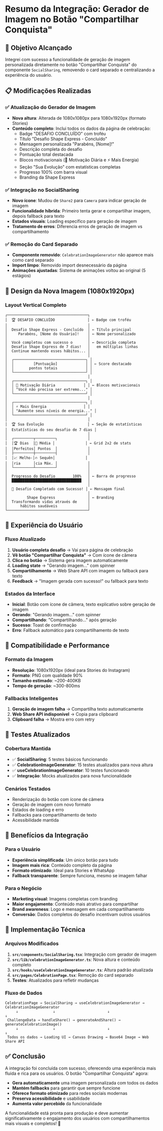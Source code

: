 # Resumo da Integração: Gerador de Imagem no Botão "Compartilhar Conquista"

## 🎯 Objetivo Alcançado

Integrei com sucesso a funcionalidade de geração de imagem personalizada diretamente no botão "Compartilhar Conquista" do componente `SocialSharing`, removendo o card separado e centralizando a experiência do usuário.

## 📋 Modificações Realizadas

### ✅ Atualização do Gerador de Imagem
- **Nova altura**: Alterada de 1080x1080px para 1080x1920px (formato Stories)
- **Conteúdo completo**: Inclui todos os dados da página de celebração:
  - Badge "DESAFIO CONCLUÍDO" com troféu
  - Título "Desafio Shape Express - Concluído"
  - Mensagem personalizada "Parabéns, [Nome]!"
  - Descrição completa do desafio
  - Pontuação total destacada
  - Blocos motivacionais (💪 Motivação Diária e ⚡ Mais Energia)
  - Seção "Sua Evolução" com estatísticas completas
  - Progresso 100% com barra visual
  - Branding da Shape Express

### ✅ Integração no SocialSharing
- **Novo ícone**: Mudou de `Share2` para `Camera` para indicar geração de imagem
- **Funcionalidade híbrida**: Primeiro tenta gerar e compartilhar imagem, depois fallback para texto
- **Estados visuais**: Loading específico para geração de imagem
- **Tratamento de erros**: Diferencia erros de geração de imagem vs compartilhamento

### ✅ Remoção do Card Separado
- **Componente removido**: `CelebrationImageGenerator` não aparece mais como card separado
- **Import limpo**: Removido import desnecessário da página
- **Animações ajustadas**: Sistema de animações voltou ao original (5 estágios)

## 🎨 Design da Nova Imagem (1080x1920px)

### Layout Vertical Completo
```
┌─────────────────────────────────────┐
│  🏆 DESAFIO CONCLUÍDO               │ ← Badge com troféu
│                                     │
│  Desafio Shape Express - Concluído  │ ← Título principal
│     Parabéns, [Nome do Usuário]!    │ ← Nome personalizado
│                                     │
│  Você completou com sucesso o       │ ← Descrição completa
│  Desafio Shape Express de 7 dias!   │   em múltiplas linhas
│  Continue mantendo esses hábitos... │
│                                     │
│  ┌─────────────────────────────────┐ │
│  │         [Pontuação]             │ │ ← Score destacado
│  │       pontos totais             │ │
│  └─────────────────────────────────┘ │
│                                     │
│  ┌─────────────────────────────────┐ │
│  │ 💪 Motivação Diária             │ │ ← Blocos motivacionais
│  │ "Você não precisa ser extremo..." │
│  └─────────────────────────────────┘ │
│                                     │
│  ┌─────────────────────────────────┐ │
│  │ ⚡ Mais Energia                 │ │
│  │ "Aumente seus níveis de energia..." │
│  └─────────────────────────────────┘ │
│                                     │
│  🏆 Sua Evolução                    │ ← Seção de estatísticas
│  Estatísticas do seu desafio de 7 dias │
│                                     │
│  ┌─────────┬─────────┐              │
│  │🏆 Dias  │🎯 Média │              │ ← Grid 2x2 de stats
│  │Perfeitos│ Pontos  │              │
│  ├─────────┼─────────┤              │
│  │📈 Melho-│🔥 Sequên│              │
│  │ria      │cia Máx. │              │
│  └─────────┴─────────┘              │
│                                     │
│  Progresso do Desafio        100%   │ ← Barra de progresso
│  ████████████████████████████████   │
│                                     │
│  🎉 Desafio Completado com Sucesso! │ ← Mensagem final
│                                     │
│         Shape Express               │ ← Branding
│  Transformando vidas através de     │
│      hábitos saudáveis              │
└─────────────────────────────────────┘
```

## 🔧 Experiência do Usuário

### Fluxo Atualizado
1. **Usuário completa desafio** → Vai para página de celebração
2. **Vê botão "Compartilhar Conquista"** → Com ícone de câmera
3. **Clica no botão** → Sistema gera imagem automaticamente
4. **Loading state** → "Gerando imagem..." com spinner
5. **Compartilhamento** → Web Share API com imagem ou fallback para texto
6. **Feedback** → "Imagem gerada com sucesso!" ou fallback para texto

### Estados da Interface
- **Inicial**: Botão com ícone de câmera, texto explicativo sobre geração de imagem
- **Gerando**: "Gerando imagem..." com spinner
- **Compartilhando**: "Compartilhando..." após geração
- **Sucesso**: Toast de confirmação
- **Erro**: Fallback automático para compartilhamento de texto

## 📱 Compatibilidade e Performance

### Formato da Imagem
- **Resolução**: 1080x1920px (ideal para Stories do Instagram)
- **Formato**: PNG com qualidade 90%
- **Tamanho estimado**: ~200-400KB
- **Tempo de geração**: ~300-800ms

### Fallbacks Inteligentes
1. **Geração de imagem falha** → Compartilha texto automaticamente
2. **Web Share API indisponível** → Copia para clipboard
3. **Clipboard falha** → Mostra erro com retry

## 🧪 Testes Atualizados

### Cobertura Mantida
- ✅ **SocialSharing**: 5 testes básicos funcionando
- ✅ **CelebrationImageGenerator**: 15 testes atualizados para nova altura
- ✅ **useCelebrationImageGenerator**: 10 testes funcionando
- ✅ **Integração**: Mocks atualizados para nova funcionalidade

### Cenários Testados
- Renderização do botão com ícone de câmera
- Geração de imagem com novo formato
- Estados de loading e erro
- Fallbacks para compartilhamento de texto
- Acessibilidade mantida

## 🎉 Benefícios da Integração

### Para o Usuário
- **Experiência simplificada**: Um único botão para tudo
- **Imagem mais rica**: Conteúdo completo da página
- **Formato otimizado**: Ideal para Stories e WhatsApp
- **Fallback transparente**: Sempre funciona, mesmo se imagem falhar

### Para o Negócio
- **Marketing visual**: Imagens completas com branding
- **Maior engajamento**: Conteúdo mais atrativo para compartilhar
- **Brand awareness**: Logo e mensagem em cada compartilhamento
- **Conversão**: Dados completos do desafio incentivam outros usuários

## 🚀 Implementação Técnica

### Arquivos Modificados
1. **`src/components/SocialSharing.tsx`**: Integração com gerador de imagem
2. **`src/lib/celebrationImageGenerator.ts`**: Nova altura e conteúdo completo
3. **`src/hooks/useCelebrationImageGenerator.ts`**: Altura padrão atualizada
4. **`src/pages/CelebrationPage.tsx`**: Remoção do card separado
5. **Testes**: Atualizados para refletir mudanças

### Fluxo de Dados
```
CelebrationPage → SocialSharing → useCelebrationImageGenerator → CelebrationImageGenerator
     ↓                ↓                        ↓                           ↓
 ChallengeData → handleShare() → generateAndShare() → generateCelebrationImage()
     ↓                ↓                        ↓                           ↓
 Todos os dados → Loading UI → Canvas Drawing → Base64 Image → Web Share API
```

## ✅ Conclusão

A integração foi concluída com sucesso, oferecendo uma experiência mais fluida e rica para os usuários. O botão "Compartilhar Conquista" agora:

- **Gera automaticamente** uma imagem personalizada com todos os dados
- **Mantém fallbacks** para garantir que sempre funcione
- **Oferece formato otimizado** para redes sociais modernas
- **Preserva acessibilidade** e usabilidade
- **Aumenta valor percebido** da funcionalidade

A funcionalidade está pronta para produção e deve aumentar significativamente o engajamento dos usuários com compartilhamentos mais visuais e completos! 🎊